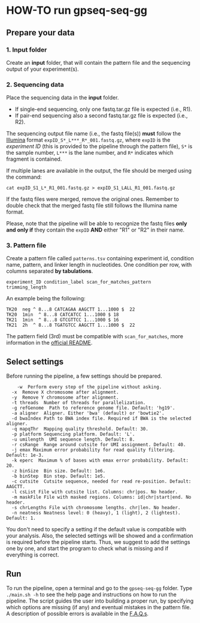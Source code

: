 HOW-TO run gpseq-seq-gg
===

## Prepare your data

### 1. Input folder

Create an **input** folder, that will contain the pattern file and the sequencing output of your experiment(s).

### 2. Sequencing data

Place the sequencing data in the **input** folder.

* If single-end sequencing, only one fastq.tar.gz file is expected (i.e., R1).
* If pair-end sequencing also a second fastq.tar.gz file is expected (i.e., R2).

The sequencing output file name (i.e., the fastq file(s)) **must** follow the [Illumina](https://support.illumina.com/help/BaseSpace_OLH_009008/Content/Source/Informatics/BS/NamingConvention_FASTQ-files-swBS.htm) format `expID_S*_L***_R*_001.fastq.gz`, where `expID` is the *experiment ID* (this is provided to the pipeline through the pattern file), `S*` is the sample number, `L***` is the lane number, and `R*` indicates which fragment is contained.

If multiple lanes are available in the output, the file should be merged using the command:

```
cat expID_S1_L*_R1_001.fastq.gz > expID_S1_LALL_R1_001.fastq.gz
```

If the fastq files were merged, remove the original ones. Remember to double check that the merged fastq file still follows the Illumina name format.

Please, note that the pipeline will be able to recognize the fastq files **only and only if** they contain the `expID` **AND** either "R1" or "R2" in their name.

### 3. Pattern file

Create a pattern file called `patterns.tsv` containing experiment id, condition name, pattern, and linker length in nucleotides. One condition per row, with columns separated **by tabulations**.

```
experiment_ID condition_label scan_for_matches_pattern  trimming_length
```

An example being the following:

```
TK20  neg ^ 8...8 CATCAGAA AAGCTT 1...1000 $  22
TK20  1min  ^ 8...8 CATCATCC 1...1000 $ 18
TK21  1min  ^ 8...8 GTCGTTCC 1...1000 $ 16
TK21  2h  ^ 8...8 TGATGTCC AAGCTT 1...1000 $  22
```

The pattern field (3rd) must be compatible with `scan_for_matches`, more information in the [official README](http://iubio.bio.indiana.edu/soft/molbio/pattern/scan_for_matches.readme).

## Select settings

Before running the pipeline, a few settings should be prepared.

```
    -w  Perform every step of the pipeline without asking.
  -x  Remove X chromosome after alignment.
  -y  Remove Y chromosome after alignment.
  -t threads  Number of threads for parallelization.
  -g refGenome  Path to reference genome file. Default: 'hg19'.
  -a aligner  Aligner. Either 'bwa' (default) or 'bowtie2'.
  -d bwaIndex Path to BWA index file. Required if BWA is the selected aligner.
  -q mapqThr  Mapping quality threshold. Default: 30.
  -p platform Sequencing platform. Default: 'L'.
  -u umilength  UMI sequence length. Default: 8.
  -r csRange  Range around cutsite for UMI assignment. Default: 40.
  -j emax Maximum error probability for read quality filtering. Default: 1e-3.
  -k eperc  Maximum % of bases with emax error probability. Default: 20.
  -z binSize  Bin size. Default: 1e6.
  -b binStep  Bin step. Default: 1e5.
  -c cutsite  Cutsite sequence, needed for read re-position. Default: AAGCTT.
  -l csList File with cutsite list. Columns: chr|pos. No header.
  -m maskFile File with masked regions. Columns: id|chr|start|end. No header.
  -s chrLengths File with chromosome lengths. chr|len. No header.
  -n neatness Neatness level: 0 (heavy), 1 (light), 2 (lightest). Default: 1.
```

You don't need to specify a setting if the default value is compatible with your analysis. Also, the selected settings will be showed and a confirmation is required before the pipeline starts. Thus, we suggest to add the settings one by one, and start the program to check what is missing and if everything is correct.

## Run

To run the pipeline, open a terminal and go to the `gpseq-seq-gg` folder. Type `./main.sh -h` to see the help page and instructions on how to run the pipeline. The script guides the user into building a proper run, by specifying which options are missing (if any) and eventual mistakes in the pattern file. A description of possible errors is available in the [F.A.Q.s](../faq/).